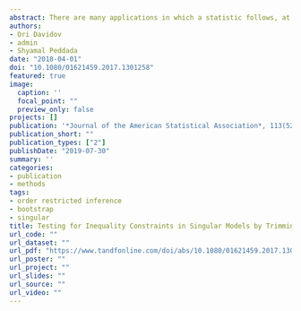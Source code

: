 ```yaml
---
abstract: There are many applications in which a statistic follows, at least asymptotically, a normal distribution with a singular or nearly singular variance matrix. A classic example occurs in linear regression models under multicollinearity but there are many more such examples. There is well-developed theory for testing linear equality constraints when the alternative is two-sided and the variance matrix is either singular or nonsingular. In recent years, there is considerable, and growing, interest in developing methods for situations in which the estimated variance matrix is nearly singular. However, there is no corresponding methodology for addressing one-sided, that is, constrained or ordered alternatives. In this article, we develop a unified framework for analyzing such problems. Our approach may be viewed as the trimming or winsorizing of the eigenvalues of the corresponding variance matrix. The proposed methodology is applicable to a wide range of scientific problems and to a variety of statistical models in which inequality constraints arise. We illustrate the methodology using data from a gene expression microarray experiment obtained from the NIEHS’ Fibroid Growth Study. Supplementary materials for this article are available online.
authors:
- Ori Davidov
- admin
- Shyamal Peddada
date: "2018-04-01"
doi: "10.1080/01621459.2017.1301258"
featured: true
image:
  caption: ''
  focal_point: ""
  preview_only: false
projects: []
publication: '*Journal of the American Statistical Association*, 113(522)'
publication_short: ""
publication_types: ["2"]
publishDate: "2019-07-30"
summary: ''
categories:
- publication
- methods
tags: 
- order restricted inference
- bootstrap
- singular
title: Testing for Inequality Constraints in Singular Models by Trimming or Winsorizing the Variance Matrix
url_code: ""
url_dataset: ""
url_pdf: "https://www.tandfonline.com/doi/abs/10.1080/01621459.2017.1301258?journalCode=uasa20"
url_poster: ""
url_project: ""
url_slides: ""
url_source: ""
url_video: ""
---
```



